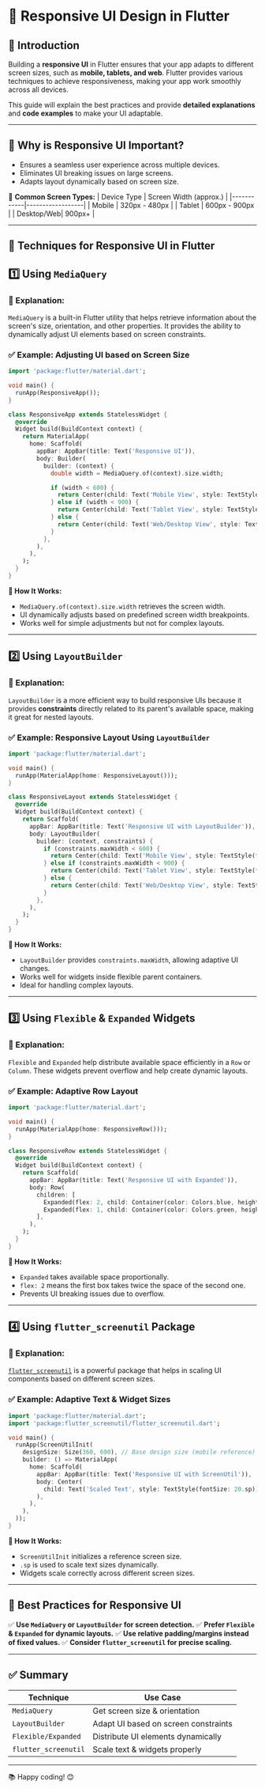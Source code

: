 # 📌 Responsive UI Design in Flutter

## 🚀 Introduction

Building a **responsive UI** in Flutter ensures that your app adapts to different screen sizes, such as **mobile, tablets, and web**. Flutter provides various techniques to achieve responsiveness, making your app work smoothly across all devices.

This guide will explain the best practices and provide **detailed explanations** and **code examples** to make your UI adaptable.

---

## 🎯 Why is Responsive UI Important?
- Ensures a seamless user experience across multiple devices.
- Eliminates UI breaking issues on large screens.
- Adapts layout dynamically based on screen size.

📍 **Common Screen Types:**
| Device Type | Screen Width (approx.) |
|------------|------------------|
| Mobile     | 320px - 480px    |
| Tablet     | 600px - 900px    |
| Desktop/Web| 900px+          |

---

## 📐 Techniques for Responsive UI in Flutter

## 1️⃣ **Using `MediaQuery`**

### 📌 Explanation:
`MediaQuery` is a built-in Flutter utility that helps retrieve information about the screen's size, orientation, and other properties. It provides the ability to dynamically adjust UI elements based on screen constraints.

### ✅ Example: Adjusting UI based on Screen Size
```dart
import 'package:flutter/material.dart';

void main() {
  runApp(ResponsiveApp());
}

class ResponsiveApp extends StatelessWidget {
  @override
  Widget build(BuildContext context) {
    return MaterialApp(
      home: Scaffold(
        appBar: AppBar(title: Text('Responsive UI')),
        body: Builder(
          builder: (context) {
            double width = MediaQuery.of(context).size.width;

            if (width < 600) {
              return Center(child: Text('Mobile View', style: TextStyle(fontSize: 20)));
            } else if (width < 900) {
              return Center(child: Text('Tablet View', style: TextStyle(fontSize: 24)));
            } else {
              return Center(child: Text('Web/Desktop View', style: TextStyle(fontSize: 28)));
            }
          },
        ),
      ),
    );
  }
}
```
**📌 How It Works:**
- `MediaQuery.of(context).size.width` retrieves the screen width.
- UI dynamically adjusts based on predefined screen width breakpoints.
- Works well for simple adjustments but not for complex layouts.

---

## 2️⃣ **Using `LayoutBuilder`**

### 📌 Explanation:
`LayoutBuilder` is a more efficient way to build responsive UIs because it provides **constraints** directly related to its parent's available space, making it great for nested layouts.

### ✅ Example: Responsive Layout Using `LayoutBuilder`
```dart
import 'package:flutter/material.dart';

void main() {
  runApp(MaterialApp(home: ResponsiveLayout()));
}

class ResponsiveLayout extends StatelessWidget {
  @override
  Widget build(BuildContext context) {
    return Scaffold(
      appBar: AppBar(title: Text('Responsive UI with LayoutBuilder')),
      body: LayoutBuilder(
        builder: (context, constraints) {
          if (constraints.maxWidth < 600) {
            return Center(child: Text('Mobile View', style: TextStyle(fontSize: 20)));
          } else if (constraints.maxWidth < 900) {
            return Center(child: Text('Tablet View', style: TextStyle(fontSize: 24)));
          } else {
            return Center(child: Text('Web/Desktop View', style: TextStyle(fontSize: 28)));
          }
        },
      ),
    );
  }
}
```
**📌 How It Works:**
- `LayoutBuilder` provides `constraints.maxWidth`, allowing adaptive UI changes.
- Works well for widgets inside flexible parent containers.
- Ideal for handling complex layouts.

---

## 3️⃣ **Using `Flexible` & `Expanded` Widgets**

### 📌 Explanation:
`Flexible` and `Expanded` help distribute available space efficiently in a `Row` or `Column`. These widgets prevent overflow and help create dynamic layouts.

### ✅ Example: Adaptive Row Layout
```dart
import 'package:flutter/material.dart';

void main() {
  runApp(MaterialApp(home: ResponsiveRow()));
}

class ResponsiveRow extends StatelessWidget {
  @override
  Widget build(BuildContext context) {
    return Scaffold(
      appBar: AppBar(title: Text('Responsive UI with Expanded')),
      body: Row(
        children: [
          Expanded(flex: 2, child: Container(color: Colors.blue, height: 100)),
          Expanded(flex: 1, child: Container(color: Colors.green, height: 100)),
        ],
      ),
    );
  }
}
```
**📌 How It Works:**
- `Expanded` takes available space proportionally.
- `flex: 2` means the first box takes twice the space of the second one.
- Prevents UI breaking issues due to overflow.

---

## 4️⃣ **Using `flutter_screenutil` Package**

### 📌 Explanation:
[`flutter_screenutil`](https://pub.dev/packages/flutter_screenutil) is a powerful package that helps in scaling UI components based on different screen sizes.

### ✅ Example: Adaptive Text & Widget Sizes
```dart
import 'package:flutter/material.dart';
import 'package:flutter_screenutil/flutter_screenutil.dart';

void main() {
  runApp(ScreenUtilInit(
    designSize: Size(360, 690), // Base design size (mobile reference)
    builder: () => MaterialApp(
      home: Scaffold(
        appBar: AppBar(title: Text('Responsive UI with ScreenUtil')),
        body: Center(
          child: Text('Scaled Text', style: TextStyle(fontSize: 20.sp)),
        ),
      ),
    ),
  ));
}
```
**📌 How It Works:**
- `ScreenUtilInit` initializes a reference screen size.
- `.sp` is used to scale text sizes dynamically.
- Widgets scale correctly across different screen sizes.

---

## 🎯 Best Practices for Responsive UI
✅ **Use `MediaQuery` or `LayoutBuilder` for screen detection.**
✅ **Prefer `Flexible` & `Expanded` for dynamic layouts.**
✅ **Use relative padding/margins instead of fixed values.**
✅ **Consider `flutter_screenutil` for precise scaling.**

---

## ✅ Summary
| Technique | Use Case |
|-----------|---------|
| `MediaQuery` | Get screen size & orientation |
| `LayoutBuilder` | Adapt UI based on screen constraints |
| `Flexible/Expanded` | Distribute UI elements dynamically |
| `flutter_screenutil` | Scale text & widgets properly |

---

📚 Happy coding! 😊

